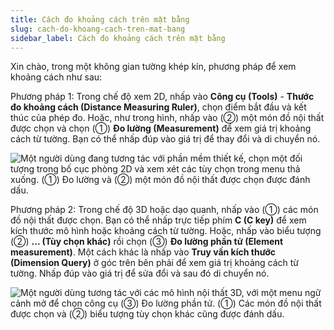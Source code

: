 ```yaml
---
title: Cách đo khoảng cách trên mặt bằng
slug: cach-do-khoang-cach-tren-mat-bang
sidebar_label: Cách đo khoảng cách trên mặt bằng
---
```


Xin chào, trong một không gian tường khép kín, phương pháp để xem khoảng cách như sau:

Phương pháp 1: Trong chế độ xem 2D, nhấp vào **Công cụ (Tools)** - **Thước đo khoảng cách (Distance Measuring Ruler)**, chọn điểm bắt đầu và kết thúc của phép đo. Hoặc, như trong hình, nhấp vào (②) một món đồ nội thất được chọn và chọn (①) **Đo lường (Measurement)** để xem giá trị khoảng cách từ tường. Bạn có thể nhấp đúp vào giá trị để thay đổi và di chuyển nó.

![Một người dùng đang tương tác với phần mềm thiết kế, chọn một đối tượng trong bố cục phòng 2D và xem xét các tùy chọn trong menu thả xuống. (①) Đo lường và (②) một món đồ nội thất được chọn được đánh dấu.](https://storage.googleapis.com/jegavn_kb/images/ae6000e8-0b2b-4bb3-a39a-71c922fed699.png)

Phương pháp 2: Trong chế độ 3D hoặc dạo quanh, nhấp vào (①) các món đồ nội thất được chọn. Bạn có thể nhấp trực tiếp phím **C (C key)** để xem kích thước mô hình hoặc khoảng cách từ tường. Hoặc, nhấp vào biểu tượng (②) **... (Tùy chọn khác)** rồi chọn (③) **Đo lường phần tử (Element measurement)**. Một cách khác là nhấp vào **Truy vấn kích thước (Dimension Query)** ở góc trên bên phải để xem giá trị khoảng cách từ tường. Nhấp đúp vào giá trị để sửa đổi và sau đó di chuyển nó.

![Một người dùng tương tác với các mô hình nội thất 3D, với một menu ngữ cảnh mở để chọn công cụ (③) Đo lường phần tử. (①) Các món đồ nội thất được chọn và (②) biểu tượng tùy chọn khác cũng được đánh dấu.](https://storage.googleapis.com/jegavn_kb/images/023ee75a-f3cc-4b6f-91b3-a650d50e9deb.png)